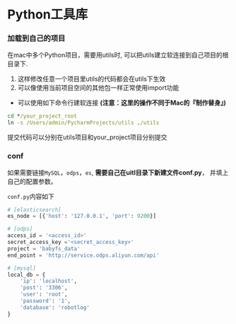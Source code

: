 # Python工具库

### 加载到自己的项目
在mac中多个Python项目，需要用utils时,
可以把utils建立软连接到自己项目的根目录下.
1. 这样修改任意一个项目里utils的代码都会在utils下生效
2. 可以像使用当前项目空间的其他包一样正常使用import功能

- 可以使用如下命令行建软连接 __(注意：这里的操作不同于Mac的『制作替身』)__ 

```cmd
cd */your_project_root
ln -s /Users/admin/PycharmProjects/utils ./utils
```
提交代码可以分别在utils项目和your_project项目分别提交


### conf

如果需要链接`MySQL`，`odps`，`es`,
**需要自己在uitl目录下新建文件conf.py**，
并填上自己的配置参数。

`conf.py`内容如下
```python
# [elasticsearch]
es_node = [{'host': '127.0.0.1', 'port': 9200}]

# [odps] 
access_id = '<access_id>'
secret_access_key ='<secret_access_key>'
project = 'babyfs_data'
end_point = 'http://service.odps.aliyun.com/api'

# [mysql]
local_db = {
    'ip': 'localhost',
    'post': '3306',
    'user': 'root',
    'password': '1',
    'database': 'robotlog'
}
```

